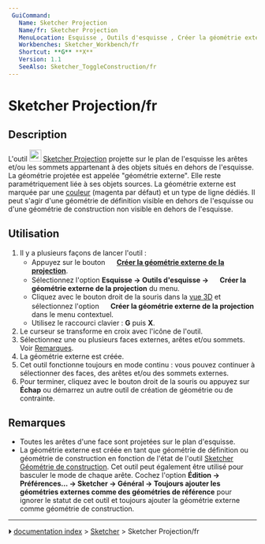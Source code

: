 ```yaml
---
 GuiCommand:
   Name: Sketcher Projection
   Name/fr: Sketcher Projection
   MenuLocation: Esquisse , Outils d'esquisse , Créer la géométrie externe de la projection 
   Workbenches: Sketcher_Workbench/fr
   Shortcut: **G** **X**
   Version: 1.1
   SeeAlso: Sketcher_ToggleConstruction/fr
---
```


# Sketcher Projection/fr

## Description

L\'outil <img alt="" src=images/Sketcher_Projection.svg  style="width:24px;"> [Sketcher Projection](Sketcher_Projection/fr.md) projette sur le plan de l\'esquisse les arêtes et/ou les sommets appartenant à des objets situés en dehors de l\'esquisse. La géométrie projetée est appelée \"géométrie externe\". Elle reste paramétriquement liée à ses objets sources. La géométrie externe est marquée par une [couleur](Sketcher_Preferences/fr#Apparence.md) (magenta par défaut) et un type de ligne dédiés. Il peut s\'agir d\'une géométrie de définition visible en dehors de l\'esquisse ou d\'une géométrie de construction non visible en dehors de l\'esquisse.



## Utilisation

1.  Il y a plusieurs façons de lancer l\'outil :
    -   Appuyez sur le bouton **<img src="images/Sketcher_Projection.svg" width=16px> [Créer la géométrie externe de la projection](Sketcher_Projection/fr.md)**.
    -   Sélectionnez l\'option **Esquisse → Outils d'esquisse → <img src="images/Sketcher_Projection.svg" width=16px> Créer la géométrie externe de la projection** du menu.
    -   Cliquez avec le bouton droit de la souris dans la [vue 3D](3D_view/fr.md) et sélectionnez l\'option **<img src="images/Sketcher_Projection.svg" width=16px> Créer la géométrie externe de la projection** dans le menu contextuel.
    -   Utilisez le raccourci clavier : **G** puis **X**.
2.  Le curseur se transforme en croix avec l\'icône de l\'outil.
3.  Sélectionnez une ou plusieurs faces externes, arêtes et/ou sommets. Voir [Remarques](#Remarques.md).
4.  La géométrie externe est créée.
5.  Cet outil fonctionne toujours en mode continu : vous pouvez continuer à sélectionner des faces, des arêtes et/ou des sommets externes.
6.  Pour terminer, cliquez avec le bouton droit de la souris ou appuyez sur **Échap** ou démarrez un autre outil de création de géométrie ou de contrainte.



## Remarques

-   Toutes les arêtes d\'une face sont projetées sur le plan d\'esquisse.
-   La géométrie externe est créée en tant que géométrie de définition ou géométrie de construction en fonction de l\'état de l\'outil [Sketcher Géométrie de construction](Sketcher_ToggleConstruction/fr.md). Cet outil peut également être utilisé pour basculer le mode de chaque arête. Cochez l\'option **Édition → Préférences... → Sketcher → Général → Toujours ajouter les géométries externes comme des géométries de référence** pour ignorer le statut de cet outil et toujours ajouter la géométrie externe comme géométrie de construction.



---
⏵ [documentation index](../README.md) > [Sketcher](Sketcher_Workbench.md) > Sketcher Projection/fr
